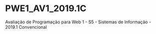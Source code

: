 # PWE1_AV1_2019.1C
Avaliação de Programação para Web 1 - S5 - Sistemas de Informação - 2019.1 Convencional
